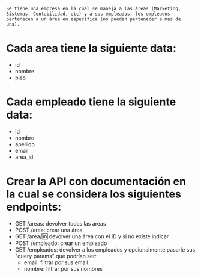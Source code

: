     Se tiene una empresa en la cual se maneja a las áreas (Marketing, Sistemas, Contabilidad, etc) y a sus empleados, los empleados pertenecen a un área en específica (no pueden pertenecer a mas de una).

# Cada area tiene la siguiente data:

- id
- nombre
- piso

# Cada empleado tiene la siguiente data:

- id
- nombre
- apellido
- email
- area_id

# Crear la API con documentación en la cual se considera los siguientes endpoints:

- GET /areas: devolver todas las áreas
- POST /area: crear una área
- GET /area/:id: devolver una área con el ID y si no existe indicar
- POST /empleado: crear un empleado
- GET /empleados: devolver a los empleados y opcionalmente pasarle sus "query params" que podrían ser:
  - email: filtrar por sus email
  - nombre: filtrar por sus nombres
